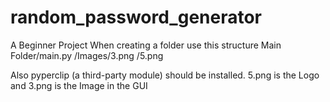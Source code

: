 # random_password_generator
A Beginner Project
When creating a folder use this structure
Main Folder/main.py
           /Images/3.png
                  /5.png
                  
Also pyperclip (a third-party module) should be installed.
5.png is the Logo and 3.png is the Image in the GUI
